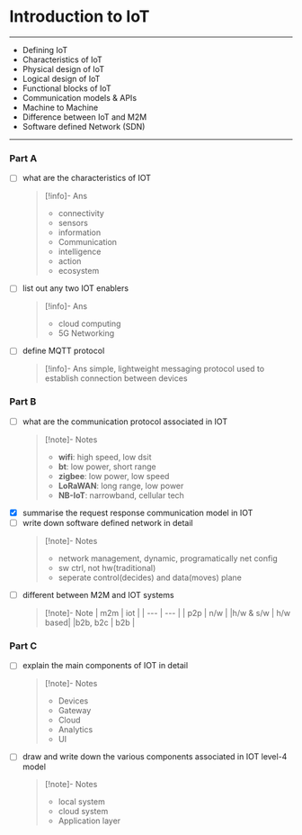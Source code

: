 # Introduction to IoT

---

- Defining IoT
- Characteristics of IoT
- Physical design of IoT
- Logical design of IoT
- Functional blocks of IoT
- Communication models & APIs
- Machine to Machine
- Difference between IoT and M2M
- Software defined Network (SDN)

---

### Part A

- [ ] what are the characteristics of IOT
  > [!info]- Ans
  >
  > - connectivity
  > - sensors
  > - information
  > - Communication
  > - intelligence
  > - action
  > - ecosystem
- [ ] list out any two IOT enablers
  > [!info]- Ans
  >
  > - cloud computing
  > - 5G Networking
- [ ] define MQTT protocol
  > [!info]- Ans
  > simple, lightweight messaging protocol used to establish connection between devices

### Part B

- [ ] what are the communication protocol associated in IOT
  > [!note]- Notes
  >
  > - **wifi**: high speed, low dsit
  > - **bt**: low power, short range
  > - **zigbee**: low power, low speed
  > - **LoRaWAN**: long range, low power
  > - **NB-IoT**: narrowband, cellular tech
- [x] summarise the request response communication model in IOT
- [ ] write down software defined network in detail
  > [!note]- Notes
  >
  > - network management, dynamic, programatically net config
  > - sw ctrl, not hw(traditional)
  > - seperate control(decides) and data(moves) plane
- [ ] different between M2M and IOT systems
  > [!note]- Note
  > | m2m | iot |
  > | --- | --- |
  > | p2p | n/w |
  > |h/w & s/w | h/w based|
  > |b2b, b2c | b2b |

### Part C

- [ ] explain the main components of IOT in detail
  > [!note]- Notes
  >
  > - Devices
  > - Gateway
  > - Cloud
  > - Analytics
  > - UI
- [ ] draw and write down the various components associated in IOT level-4 model
  > [!note]- Notes
  >
  > - local system
  > - cloud system
  > - Application layer
